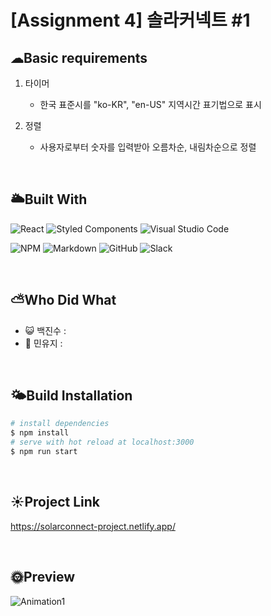 # [Assignment 4] 솔라커넥트 #1

## ☁Basic requirements

1. 타이머
   - 한국 표준시를 "ko-KR", "en-US" 지역시간 표기법으로 표시

2. 정렬
   - 사용자로부터 숫자를 입력받아 오름차순, 내림차순으로 정렬

<br>

## 🌥Built With

![React](https://img.shields.io/badge/react-%2320232a.svg?style=for-the-badge&logo=react&logoColor=%2361DAFB)
![Styled Components](https://img.shields.io/badge/styled--components-DB7093?style=for-the-badge&logo=styled-components&logoColor=white)
![Visual Studio Code](https://img.shields.io/badge/VisualStudioCode-0078d7.svg?style=for-the-badge&logo=visual-studio-code&logoColor=white)

![NPM](https://img.shields.io/badge/NPM-%23000000.svg?style=for-the-badge&logo=npm&logoColor=white)
![Markdown](https://img.shields.io/badge/markdown-%23000000.svg?style=for-the-badge&logo=markdown&logoColor=white)
![GitHub](https://img.shields.io/badge/github-%23121011.svg?style=for-the-badge&logo=github&logoColor=white)
![Slack](https://img.shields.io/badge/Slack-4A154B?style=for-the-badge&logo=slack&logoColor=white)

<br>

## ⛅Who Did What

- 😺 백진수 : 
- 🐥 민유지 : 

<br>

## 🌤Build Installation

```bash
# install dependencies
$ npm install
# serve with hot reload at localhost:3000
$ npm run start
```

<br>


## ☀Project Link

<https://solarconnect-project.netlify.app/>


<br>

## 🌞Preview

![Animation1](https://user-images.githubusercontent.com/67324487/129752070-e18eb56f-3a90-4569-b2ce-28ea38604098.gif)



